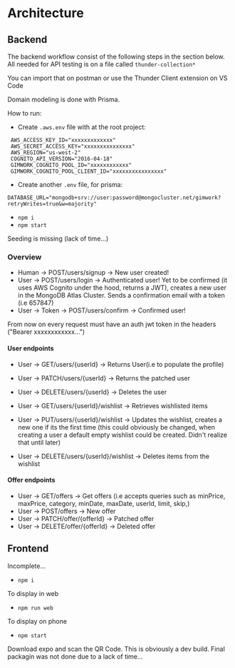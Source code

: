 # Architecture

## Backend

The backend workflow consist of the following steps in the section below. All needed for API testing is on a file called `thunder-collection*`

You can import that on postman or use the Thunder Client extension on VS Code

Domain modeling is done with Prisma.

How to run:

- Create `.aws.env` file with at the root project:
 ```.env
  AWS_ACCESS_KEY_ID="xxxxxxxxxxxxx"
  AWS_SECRET_ACCESS_KEY="xxxxxxxxxxxxxxx"
  AWS_REGION="us-west-2"
  COGNITO_API_VERSION="2016-04-18"
  GIMWORK_COGNITO_POOL_ID="xxxxxxxxxxxx"
  GIMWORK_COGNITO_POOL_CLIENT_ID="xxxxxxxxxxxxxxxx"
 ```
-  Create another `.env` file, for prisma:
  ```
  DATABASE_URL="mongodb+srv://user:password@mongocluster.net/gimwork?retryWrites=true&w=majority"
  ```

- `npm i`
- `npm start`

Seeding is missing (lack of time...)

### Overview

- Human ->  POST/users/signup -> New user created!
- User -> POST/users/login -> Authenticated user! Yet to be confirmed (it uses AWS Cognito under the hood, returns a JWT), creates a new user in the MongoDB Atlas Cluster. Sends a confirmation email with a token (i.e 657847)
- User -> Token -> POST/users/confirm -> Confirmed user!

From now on every request must have an auth jwt token in the headers ("Bearer xxxxxxxxxxxx...")

#### User endpoints

- User -> GET/users/{userId} -> Returns User(i.e to populate the profile)
- User -> PATCH/users/{userId} -> Returns the patched user
- User -> DELETE/users/{userId} -> Deletes the user

- User -> GET/users/{userId}/wishlist -> Retrieves wishlisted items
- User -> PUT/users/{userId}/wishlist -> Updates the wishlist, creates a new one if its the first time (this could obviously be changed, when creating a user a default empty wishlist could be created. Didn't realize that until later)
- User -> DELETE/users/{userId}/wishlist -> Deletes items from the wishlist

#### Offer endpoints

- User -> GET/offers -> Get offers (i.e accepts queries such as       minPrice,      maxPrice,      category,      minDate,      maxDate,      userId,      limit,      skip,)
- User -> POST/offers -> New offer
- User -> PATCH/offer/{offerId} -> Patched offer
- User -> DELETE/offer/{offerId} -> Deleted offer

## Frontend

Incomplete...
- `npm i`

To display in web
- `npm run web`

To display on phone
- `npm start`

Download expo and scan the QR Code. This is obviously a dev build. Final packagin was not done due to a lack of time...
